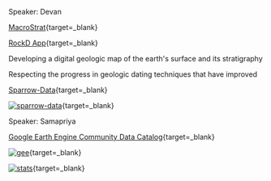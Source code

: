 Speaker: Devan

[MacroStrat](https://macrostrat.org/map){target=_blank}

[RockD App](https://rockd.org/){target=_blank}

Developing a digital geologic map of the earth's surface and its stratigraphy

Respecting the progress in geologic dating techniques that have improved

[Sparrow-Data](https://sparrow-data.org/){target=_blank}

[![sparrow-data](https://sparrow-data.org/images/simplified-chart.png)](https://sparrow-data.org/){target=_blank}

Speaker: Samapriya

[Google Earth Engine Community Data Catalog](https://gee-community-catalog.org/){target=_blank}

[![gee](https://user-images.githubusercontent.com/6677629/193480583-8f403475-7325-4b9e-b24d-222b46517512.png)](https://gee-community-catalog.org/){target=_blank}

[![stats](https://user-images.githubusercontent.com/6677629/193621445-0533b08d-eae6-46a3-b23a-99a822af4468.PNG)](https://gee-community-catalog.org/){target=_blank}